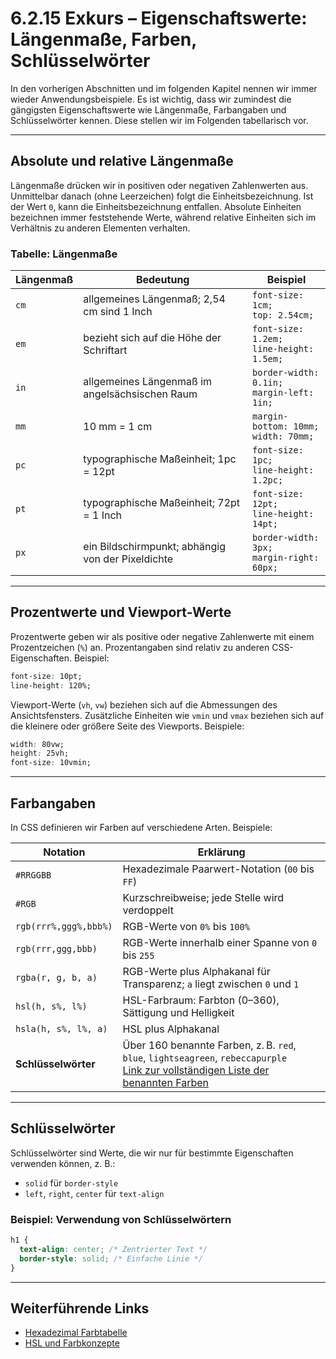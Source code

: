 # 6.2.15 Exkurs – Eigenschaftswerte: Längenmaße, Farben, Schlüsselwörter

In den vorherigen Abschnitten und im folgenden Kapitel nennen wir immer wieder Anwendungsbeispiele. Es ist wichtig, dass wir zumindest die gängigsten Eigenschaftswerte wie Längenmaße, Farbangaben und Schlüsselwörter kennen. Diese stellen wir im Folgenden tabellarisch vor.

---

## Absolute und relative Längenmaße

Längenmaße drücken wir in positiven oder negativen Zahlenwerten aus. Unmittelbar danach (ohne Leerzeichen) folgt die Einheitsbezeichnung. Ist der Wert `0`, kann die Einheitsbezeichnung entfallen. Absolute Einheiten bezeichnen immer feststehende Werte, während relative Einheiten sich im Verhältnis zu anderen Elementen verhalten.

### Tabelle: Längenmaße

| **Längenmaß** | **Bedeutung**                                | **Beispiel**                          |
|---------------|---------------------------------------------|---------------------------------------|
| `cm`          | allgemeines Längenmaß; 2,54 cm sind 1 Inch  | `font-size: 1cm;` <br> `top: 2.54cm;` |
| `em`          | bezieht sich auf die Höhe der Schriftart    | `font-size: 1.2em;` <br> `line-height: 1.5em;` |
| `in`          | allgemeines Längenmaß im angelsächsischen Raum | `border-width: 0.1in;` <br> `margin-left: 1in;` |
| `mm`          | 10 mm = 1 cm                                | `margin-bottom: 10mm;` <br> `width: 70mm;` |
| `pc`          | typographische Maßeinheit; 1pc = 12pt       | `font-size: 1pc;` <br> `line-height: 1.2pc;` |
| `pt`          | typographische Maßeinheit; 72pt = 1 Inch    | `font-size: 12pt;` <br> `line-height: 14pt;` |
| `px`          | ein Bildschirmpunkt; abhängig von der Pixeldichte | `border-width: 3px;` <br> `margin-right: 60px;` |

---

## Prozentwerte und Viewport-Werte

Prozentwerte geben wir als positive oder negative Zahlenwerte mit einem Prozentzeichen (`%`) an. Prozentangaben sind relativ zu anderen CSS-Eigenschaften. Beispiel:

```css linenums="1"
font-size: 10pt;
line-height: 120%;
```

Viewport-Werte (`vh`, `vw`) beziehen sich auf die Abmessungen des Ansichtsfensters. Zusätzliche Einheiten wie `vmin` und `vmax` beziehen sich auf die kleinere oder größere Seite des Viewports. Beispiele:

```css linenums="1"
width: 80vw;
height: 25vh;
font-size: 10vmin;
```

---

## Farbangaben

In CSS definieren wir Farben auf verschiedene Arten. Beispiele:

| **Notation**        | **Erklärung**                                                                  |
|---------------------|-------------------------------------------------------------------------------|
| `#RRGGBB`           | Hexadezimale Paarwert-Notation (`00` bis `FF`)                                |
| `#RGB`              | Kurzschreibweise; jede Stelle wird verdoppelt                                 |
| `rgb(rrr%,ggg%,bbb%)` | RGB-Werte von `0%` bis `100%`                                                |
| `rgb(rrr,ggg,bbb)`  | RGB-Werte innerhalb einer Spanne von `0` bis `255`                            |
| `rgba(r, g, b, a)`  | RGB-Werte plus Alphakanal für Transparenz; `a` liegt zwischen `0` und `1`     |
| `hsl(h, s%, l%)`    | HSL-Farbraum: Farbton (0–360), Sättigung und Helligkeit                       |
| `hsla(h, s%, l%, a)` | HSL plus Alphakanal                                                          |
| **Schlüsselwörter**      | Über 160 benannte Farben, z. B. `red`, `blue`, `lightseagreen`, `rebeccapurple` <br> [Link zur vollständigen Liste der benannten Farben](https://developer.mozilla.org/de/docs/Web/CSS/CSS_colors/Color_values)|

---

## Schlüsselwörter

Schlüsselwörter sind Werte, die wir nur für bestimmte Eigenschaften verwenden können, z. B.:

- `solid` für `border-style`
- `left`, `right`, `center` für `text-align`

### Beispiel: Verwendung von Schlüsselwörtern

```css linenums="1"
h1 {
  text-align: center; /* Zentrierter Text */
  border-style: solid; /* Einfache Linie */
}
```

---

## Weiterführende Links

- [Hexadezimal Farbtabelle](http://www.klickdichschlau.at/contentfiles/html/Farbtabelle.htm)
- [HSL und Farbkonzepte](https://developer.mozilla.org/en-US/docs/Web/CSS/color_value)
